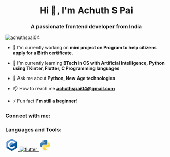 <h1 align="center">Hi 👋, I'm Achuth S Pai</h1>
<h3 align="center">A passionate frontend developer from India</h3>

<p align="left"> <img src="https://komarev.com/ghpvc/?username=achuthspai04&label=Profile%20views&color=0e75b6&style=flat" alt="achuthspai04" /> </p>

- 🔭 I’m currently working on **mini project on Program to help citizens apply for a Birth certificate.**

- 🌱 I’m currently learning **BTech in CS with Artificial Intelligence, Python using TKinter, Flutter, C Programming languages**

- 💬 Ask me about **Python, New Age technologies**

- 📫 How to reach me **achuthspai04@gmail.com**

- ⚡ Fun fact **I'm still a beginner!**

<h3 align="left">Connect with me:</h3>
<p align="left">
</p>

<h3 align="left">Languages and Tools:</h3>
<p align="left"> <a href="https://www.cprogramming.com/" target="_blank" rel="noreferrer"> <img src="https://raw.githubusercontent.com/devicons/devicon/master/icons/c/c-original.svg" alt="c" width="40" height="40"/> </a> <a href="https://flutter.dev" target="_blank" rel="noreferrer"> <img src="https://www.vectorlogo.zone/logos/flutterio/flutterio-icon.svg" alt="flutter" width="40" height="40"/> </a> <a href="https://www.python.org" target="_blank" rel="noreferrer"> <img src="https://raw.githubusercontent.com/devicons/devicon/master/icons/python/python-original.svg" alt="python" width="40" height="40"/> </a> </p>


